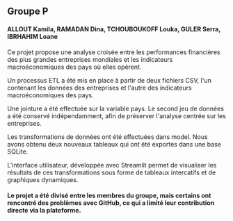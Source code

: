 ## Groupe P
#### ALLOUT Kamila, RAMADAN Dina, TCHOUBOUKOFF Louka, GULER Serra, IBRHAHIM Loane

Ce projet propose une analyse croisée entre les performances financières des plus grandes entreprises mondiales et les
indicateurs macroéconomiques des pays où elles opèrent.

Un processus ETL a été mis en place à partir de deux fichiers CSV, l'un contenant les données des entreprises et l'autre 
des indicateurs macroéconomiques des pays.

Une jointure a été effectuée sur la variable pays. Le second jeu de données a été conservé indépendamment, afin de 
préserver l'analyse centrée sur les entreprises.

Les transformations de données ont été effectuées dans model. Nous avons obtenu deux nouveaux tableaux qui ont été 
exportés dans une base SQLite.

L'interface utilisateur, développée avec Streamlit permet de visualiser les résultats de ces transformations sous forme 
de tableaux intercatifs et de graphiques dynamiques.

#### Le projet a été divisé entre les membres du groupe, mais certains ont rencontré des problèmes avec GitHub, ce qui a limité leur contribution directe via la plateforme. 
